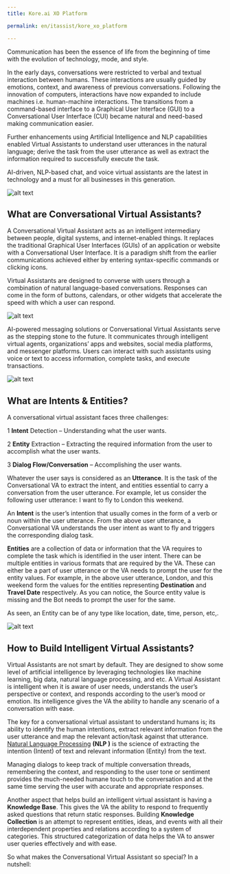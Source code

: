 ```yaml
---
title: Kore.ai XO Platform

permalink: en/itassist/kore_xo_platform

---
```


Communication has been the essence of life from the beginning of time with the evolution of technology, mode, and style.

In the early days, conversations were restricted to verbal and textual interaction between humans. These interactions are usually guided by emotions, context, and awareness of previous conversations. Following the innovation of computers, interactions have now expanded to include machines i.e. human-machine interactions. The transitions from a command-based interface to a Graphical User Interface (GUI) to a Conversational User Interface (CUI) became natural and need-based making communication easier.

Further enhancements using Artificial Intelligence and NLP capabilities enabled Virtual Assistants to understand user utterances in the natural language; derive the task from the user utterance as well as extract the information required to successfully execute the task.

AI-driven, NLP-based chat, and voice virtual assistants are the latest in technology and a must for all businesses in this generation.

![alt text](https://developer.kore.ai/wp-content/uploads/ConversationalBot0.png)

## What are Conversational Virtual Assistants?

A Conversational Virtual Assistant acts as an intelligent intermediary between people, digital systems, and internet-enabled things. It replaces the traditional Graphical User Interfaces (GUIs) of an application or website with a Conversational User Interface. It is a paradigm shift from the earlier communications achieved either by entering syntax-specific commands or clicking icons.

Virtual Assistants are designed to converse with users through a combination of natural language-based conversations. Responses can come in the form of buttons, calendars, or other widgets that accelerate the speed with which a user can respond.

![alt text](https://developer.kore.ai/wp-content/uploads/ConversationalBot1.png)

AI-powered messaging solutions or Conversational Virtual Assistants serve as the stepping stone to the future. It communicates through intelligent virtual agents, organizations’ apps and websites, social media platforms, and messenger platforms. Users can interact with such assistants using voice or text to access information, complete tasks, and execute transactions.

![alt text](https://developer.kore.ai/wp-content/uploads/ConversationalBot2.png)

## What are Intents & Entities?

A conversational virtual assistant faces three challenges:

1 **Intent** Detection – Understanding what the user wants.

2 **Entity** Extraction – Extracting the required information from the user to accomplish what the user wants.

3 **Dialog Flow/Conversation**  – Accomplishing the user wants.

Whatever the user says is considered as an **Utterance**. It is the task of the Conversational VA to extract the intent, and entities essential to carry a conversation from the user utterance. For example, let us consider the following user utterance: I want to fly to London this weekend.

An **Intent** is the user’s intention that usually comes in the form of a verb or noun within the user utterance. From the above user utterance, a Conversational VA understands the user intent as want to fly and triggers the corresponding dialog task.

**Entities** are a collection of data or information that the VA requires to complete the task which is identified in the user intent. There can be multiple entities in various formats that are required by the VA. These can either be a part of user utterance or the VA needs to prompt the user for the entity values. For example, in the above user utterance, London, and this weekend form the values for the entities representing **Destination** and **Travel Date** respectively. As you can notice, the Source entity value is missing and the Bot needs to prompt the user for the same.

As seen, an Entity can be of any type like location, date, time, person, etc,.

![alt text](https://developer.kore.ai/wp-content/uploads/ConversationalBot3.png)

## How to Build Intelligent Virtual Assistants?

Virtual Assistants are not smart by default. They are designed to show some level of artificial intelligence by leveraging technologies like machine learning, big data, natural language processing, and etc. A Virtual Assistant is intelligent when it is aware of user needs, understands the user’s perspective or context, and responds according to the user’s mood or emotion. Its intelligence gives the VA the ability to handle any scenario of a conversation with ease.

The key for a conversational virtual assistant to understand humans is; its ability to identify the human intentions, extract relevant information from the user utterance and map the relevant action/task against that utterance. [Natural Language Processing](https://pages.github.com/) **(NLP )** is the science of extracting the intention (Intent) of text and relevant information (Entity) from the text.

Managing dialogs to keep track of multiple conversation threads, remembering the context, and responding to the user tone or sentiment provides the much-needed humane touch to the conversation and at the same time serving the user with accurate and appropriate responses.

Another aspect that helps build an intelligent virtual assistant is having a **Knowledge Base**. This gives the VA the ability to respond to frequently asked questions that return static responses. Building **Knowledge Collection** is an attempt to represent entities, ideas, and events with all their interdependent properties and relations according to a system of categories. This structured categorization of data helps the VA to answer user queries effectively and with ease.

So what makes the Conversational Virtual Assistant so special? In a nutshell:
